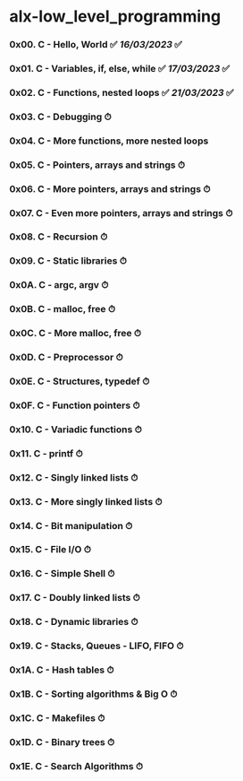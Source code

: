 # alx-low_level_programming

### 0x00. C - Hello, World ✅ *16/03/2023* ✅
### 0x01. C - Variables, if, else, while ✅ *17/03/2023* ✅
### 0x02. C - Functions, nested loops ✅ *21/03/2023* ✅
### 0x03. C - Debugging ⏱
### 0x04. C - More functions, more nested loops
### 0x05. C - Pointers, arrays and strings ⏱
### 0x06. C - More pointers, arrays and strings ⏱
### 0x07. C - Even more pointers, arrays and strings ⏱
### 0x08. C - Recursion ⏱
### 0x09. C - Static libraries ⏱
### 0x0A. C - argc, argv ⏱
### 0x0B. C - malloc, free ⏱
### 0x0C. C - More malloc, free ⏱
### 0x0D. C - Preprocessor ⏱
### 0x0E. C - Structures, typedef ⏱
### 0x0F. C - Function pointers ⏱
### 0x10. C - Variadic functions ⏱
### 0x11. C - printf ⏱
### 0x12. C - Singly linked lists ⏱
### 0x13. C - More singly linked lists ⏱
### 0x14. C - Bit manipulation ⏱
### 0x15. C - File I/O ⏱
### 0x16. C - Simple Shell ⏱
### 0x17. C - Doubly linked lists ⏱
### 0x18. C - Dynamic libraries ⏱
### 0x19. C - Stacks, Queues - LIFO, FIFO ⏱
### 0x1A. C - Hash tables ⏱
### 0x1B. C - Sorting algorithms & Big O ⏱
### 0x1C. C - Makefiles ⏱
### 0x1D. C - Binary trees ⏱
### 0x1E. C - Search Algorithms ⏱
